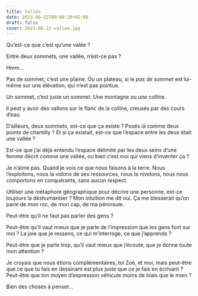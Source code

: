 ```yaml
---
title: Vallée
date: 2023-06-22T09:08:20+02:00
draft: false
cover: 2023-06-22-vallee.jpg
---
```

Qu’est-ce que c’est qu’une valée ?

Entre deux sommets, une vallée, n’est-ce pas ?

Hmm...

Pas de sommet, c’est une plaine. Ou un plateau, si le _pas de sommet_
est lui-même sur une élévation, qui n’est pas pointue.

Un sommet, c’est juste un sommet. Une montagne ou une colline.

Il peut y avoir des vallons sur le flanc de la colline, creusés par des cours d’eau.

D’ailleurs, deux sommets, est-ce que ça existe ? Posés là comme deux points de chantilly ? Et si ça existait, est-ce que l’espace entre les deux était une vallée ?

Est-ce que j’ai déjà entendu l’espace délimité par les deux seins d’une femme décrit comme une vallée, ou bien c’est moi qui viens d’inventer ça ?

Je n’aime pas. Quand je vois ce que nous faisons à la terre. Nous l’exploitons, nous la vidons de ses ressources, nous la nivelons, nous nous comportons en conquérants, sans aucun respect.

Utiliser une métaphore géographique pour décrire une personne, est-ce toujours la déshumaniser ? Mon intuition me dit oui. Ça me blesserait qu’on parle de mon roc, de mon cap, de ma péninsule.

Peut-être qu’il ne faut pas parler des gens ?

Peut-être qu’il vaut mieux que je parle de l’impression que les gens font sur moi ? La joie que je ressens, ce qui m’interroge, ce que j’apprends ?

Peut-être que je parle trop, qu’il vaut mieux que j’écoute, que je donne toute mon attention ?

Je croyais que nous étions complémentaires, toi Zoé, et moi, mais peut-être que ce que tu fais en dessinant est plus juste que ce je fais en écrivant ? Peut-être que ton moyen d’expression véhicule moins de biais que le mien ?

Bien des choses à penser...
